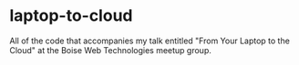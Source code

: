 laptop-to-cloud
===============

All of the code that accompanies my talk entitled "From Your Laptop to the Cloud" at the Boise Web Technologies meetup group.
